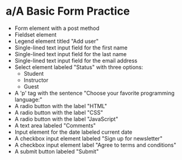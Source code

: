 # a/A Basic Form Practice #


* Form element with a post method
* Fieldset element
* Legend element titled "Add user"
* Single-lined text input field for the first name
* Single-lined text input field for the last name
* Single-lined text input field for the email address
* Select element labeled "Status" with three options:
    * Student
    * Instructor
    * Guest
* A 'p' tag with the sentence "Choose your favorite programming language:"
* A radio button with the label "HTML"
* A radio button with the label "CSS"
* A radio button with the label "JavaScript"
* A text area labeled "Comments"
* Input element for the date labeled current date
* A checkbox input element labeled "Sign up for newsletter"
* A checkbox input element label "Agree to terms and conditions"
* A submit button labeled "Submit"





